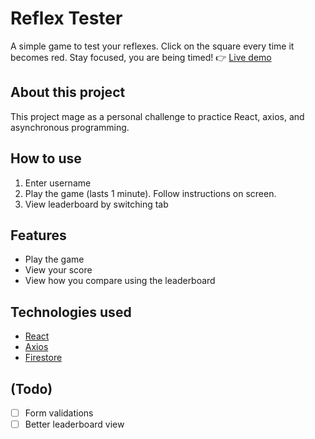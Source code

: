 # Reflex Tester

A simple game to test your reflexes. Click on the square every time it becomes red. Stay focused, you are being timed!
👉 [Live demo](https://reflex-game-41594.web.app/game)

## About this project

This project mage as a personal challenge to practice React, axios, and asynchronous programming.

## How to use

1. Enter username
2. Play the game (lasts 1 minute). Follow instructions on screen.
3. View leaderboard by switching tab

## Features

- Play the game
- View your score
- View how you compare using the leaderboard

## Technologies used

- [React](https://reactjs.org/)
- [Axios](https://github.com/axios/axios)
- [Firestore](https://firebase.google.com/docs/firestore)

## (Todo)

- [ ] Form validations
- [ ] Better leaderboard view
